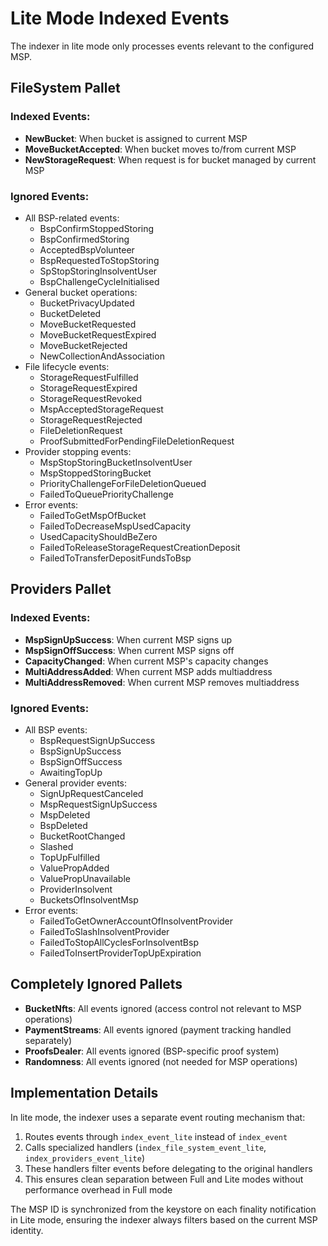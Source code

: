 # Lite Mode Indexed Events

The indexer in lite mode only processes events relevant to the configured MSP.

## FileSystem Pallet

### Indexed Events:
- **NewBucket**: When bucket is assigned to current MSP
- **MoveBucketAccepted**: When bucket moves to/from current MSP  
- **NewStorageRequest**: When request is for bucket managed by current MSP

### Ignored Events:
- All BSP-related events:
  - BspConfirmStoppedStoring
  - BspConfirmedStoring
  - AcceptedBspVolunteer
  - BspRequestedToStopStoring
  - SpStopStoringInsolventUser
  - BspChallengeCycleInitialised
- General bucket operations:
  - BucketPrivacyUpdated
  - BucketDeleted
  - MoveBucketRequested
  - MoveBucketRequestExpired
  - MoveBucketRejected
  - NewCollectionAndAssociation
- File lifecycle events:
  - StorageRequestFulfilled
  - StorageRequestExpired
  - StorageRequestRevoked
  - MspAcceptedStorageRequest
  - StorageRequestRejected
  - FileDeletionRequest
  - ProofSubmittedForPendingFileDeletionRequest
- Provider stopping events:
  - MspStopStoringBucketInsolventUser
  - MspStoppedStoringBucket
  - PriorityChallengeForFileDeletionQueued
  - FailedToQueuePriorityChallenge
- Error events:
  - FailedToGetMspOfBucket
  - FailedToDecreaseMspUsedCapacity
  - UsedCapacityShouldBeZero
  - FailedToReleaseStorageRequestCreationDeposit
  - FailedToTransferDepositFundsToBsp

## Providers Pallet

### Indexed Events:
- **MspSignUpSuccess**: When current MSP signs up
- **MspSignOffSuccess**: When current MSP signs off
- **CapacityChanged**: When current MSP's capacity changes
- **MultiAddressAdded**: When current MSP adds multiaddress
- **MultiAddressRemoved**: When current MSP removes multiaddress

### Ignored Events:
- All BSP events:
  - BspRequestSignUpSuccess
  - BspSignUpSuccess
  - BspSignOffSuccess
  - AwaitingTopUp
- General provider events:
  - SignUpRequestCanceled
  - MspRequestSignUpSuccess
  - MspDeleted
  - BspDeleted
  - BucketRootChanged
  - Slashed
  - TopUpFulfilled
  - ValuePropAdded
  - ValuePropUnavailable
  - ProviderInsolvent
  - BucketsOfInsolventMsp
- Error events:
  - FailedToGetOwnerAccountOfInsolventProvider
  - FailedToSlashInsolventProvider
  - FailedToStopAllCyclesForInsolventBsp
  - FailedToInsertProviderTopUpExpiration

## Completely Ignored Pallets
- **BucketNfts**: All events ignored (access control not relevant to MSP operations)
- **PaymentStreams**: All events ignored (payment tracking handled separately)
- **ProofsDealer**: All events ignored (BSP-specific proof system)
- **Randomness**: All events ignored (not needed for MSP operations)

## Implementation Details

In lite mode, the indexer uses a separate event routing mechanism that:
1. Routes events through `index_event_lite` instead of `index_event`
2. Calls specialized handlers (`index_file_system_event_lite`, `index_providers_event_lite`)
3. These handlers filter events before delegating to the original handlers
4. This ensures clean separation between Full and Lite modes without performance overhead in Full mode

The MSP ID is synchronized from the keystore on each finality notification in Lite mode, ensuring the indexer always filters based on the current MSP identity.